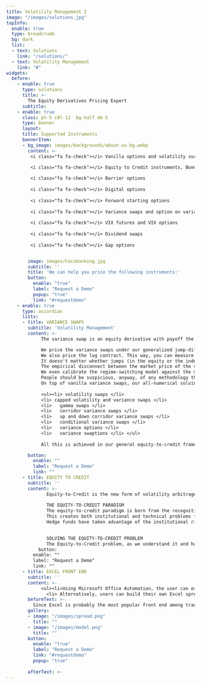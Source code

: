 ```yaml
---
title: Volatility Management 2
image: "/images/solutions.jpg"
topInfo:
  enable: true
  type: breadcrumb
  bg: dark
  list:
  - text: Solutions
    link: "/solutions/"
  - text: Volatility Management 
    link: "#"
widgets:
  before:
    - enable: true
      type: solutions
      title: >-
        The Equity Derivatives Pricing Expert
      subtitle: 
    - enable: true
      class: pt-5 c0l-12  bg-half mb-5
      type: banner
      layout: 
      title: Supported Instruments
      bannerItem:
      - bg_image: images/backgrounds/about-us-bg.webp
        content: >-
         <i class="fa fa-check"></i> Vanilla options and volatility surfaces
 
         <i class="fa fa-check"></i> Equity to Credit instruments, Bonds, Convertible Bonds, Contingent Conversion Bonds (CoCos), CDS, EDS, Credit Event Binary Options

         <i class="fa fa-check"></i> Barrier options
         
         <i class="fa fa-check"></i> Digital options
         
         <i class="fa fa-check"></i> Forward starting options
         
         <i class="fa fa-check"></i> Variance swaps and option on variance
         
         <i class="fa fa-check"></i> VIX futures and VIX options
         
         <i class="fa fa-check"></i> Dividend swaps
          
         <i class="fa fa-check"></i> Gap options


        image: images/Cocobanking.jpg
        subtitle: ''
        title: 'We can help you price the following instruments:'
        button:
          enable: "true"
          label: "Request a Demo"
          popup: "true"
          link: "#requestdemo"
    - enable: true
      type: accordian
      lists:
      - title: VARIANCE SWAPS
        subtitle: 'Volatility Management'
        content: >-
             The variance swap is an equity derivative with payoff the realized variance of the underlying equity or index. The Black-Scholes-Merton tradition of                    continuous delta hedging under diffusion confuses it with the log contract. As a consequence, it suggests the variance swap is redundant with the vanilla              options. What the variance swap truly is, however, over and above the vanillas, is a play on the possible underlying jumps. We believe variance swaps mark              a new age in volatility arbitrage. For this reason, we price them from scratch, independently of the diffusion assumption or even the idea that vanilla                options may have ever been a play on variance:

             We price the variance swaps under our generalized jump-diffusion model with stochastic volatility and stochastic jumps, also known as the “regime-                      switching model.”
             We also price the log contract. This way, you can measure the difference due to the jumps.
             It doesn't matter whether jumps (in the equity or the index) have been known to occur or not to occur in the past. (A jump to default couldn't have                    occurred in the past.) What matters is whether the market anticipates such jumps.
             The empirical disconnect between the market price of the variance swap and the theoretical price of the log contract (a.k.a. the strip of vanillas),                    apparent even on the index, points in that direction.
             We even calibrate the regime-switching model against the market prices of variance swaps of different starting dates and maturity dates, independently of              the vanillas. Indeed, the variance swap is not redundant with the vanillas and its price carries additional information on the underlying process (as does              the price of any path-dependent option, generally).
             People should be suspicious, anyway, of any methodology that is incapable of valuing an instrument as natural and simple and homogeneous as the variance                swap directly and says it requires a full strip of known vanilla options prices in order to do so!
             On top of vanilla variance swaps, our all-numerical solving techniques enable us to price the following payoffs:
         
             <ul><li> volatility swaps </li>
             <li> capped volatility and variance swaps </li>
             <li> 	gamma swaps </li>
             <li> 	corridor variance swaps </li>
             <li> 	up and down corridor variance swaps </li>
             <li> 	conditional variance swaps </li>
             <li> 	variance options </li>
             <li> 	variance swaptions </li> </ul>
          
             All this is achieved in our general equity-to-credit framework, of which dividends and default risk are an integral part.

        button:
          enable: ""
          label: "Request a Demo" 
          link: ""
      - title: EQUITY TO CREDIT
        subtitle: ''
        content: >-
               Equity-to-Credit is the new form of volatility arbitrage. Credit risk (through the probability of the underlying equity jumping to zero) adds a                        component to option premium that cannot be financed by the usual rebalancing of the delta hedge issuing from the Black-Scholes-Merton model. Another                    hedging instrument has to be held and continuously traded in order to hedge the jump to default. Jointly inferring the Brownian volatility and the                      hazard rate from the market data of instruments sensitive both to volatility and credit risk (equity options, CDS) and computing the composite                          dynamic hedging strategy are the new rule of volatility arbitrage.
          
               THE EQUITY-TO-CREDIT PARADIGM 
               The equity-to-credit paradigm is born from the recognition that credit dependent instruments, starting with standard corporate bonds, have an                          embedded equity component which results from the high correlation between the credit standing of an issuer and its stock price. With corporate default                  of big companies looming large in the last few years, investors have been stunned by the collapse of the famed bond floor of convertible bonds. It is                  now well recognized that the credit component must be hedged with other standard instruments such as CDS or out of the money puts. More generally,                      equity and credit instruments should be priced and hedged in a unique consistent framework, which is the essence of the equity-to-credit paradigm.
               This creates both institutional and technical problems for market participants. Banks have traditionally traded their equity and credit portfolios in                  separate divisions which cannot cross-hedge their related exposures. Slowly and gradually, they are understanding that they need to merge the various                  desks which deal with the same issuer.
               Hedge funds have taken advantage of the institutional rigidity of banks; they have been the first to benefit from this new paradigm by investing in                    strategies which aim to arbitrage inconsistencies between the credit and the equity markets. But as more money is flowing into these strategies,                        obvious opportunities disappear and accurate modelling becomes essential. Traders have so far relied on software and models which are good at pricing                  one family of instruments but fail to deal consistently with the entire equity-to-credit spectrum. This is an issue for both pre-trade analysis and                    risk management.
                 

               SOLVING THE EQUITY-TO-CREDIT PROBLEM
               The Equity-to-Credit problem, as we understand it and handle it, is the problem of pricing and hedging of single name equity derivatives and credit                    derivatives when the issuer of the underlying equity is subject to default (or credit risk). Posing the problem means specifying the stochastic                        process followed by the underlying equity (typically, it is a jump-diffusion process where the diffusion, or Brownian component, admits of                              stochastic volatility and the jump component is a sum of Poisson jump processes with stochastic intensity and jump sizes, notable among which is the                    jump to default).
            button:
          enable: ""
          label: "Request a Demo" 
          link: ""
      - title: EXCEL FRONT END
        subtitle: ''
        content: >-
             <ul><li>Using Microsoft Office Automation, the user can export all the terms and conditions of the convertible security from the Opscore data model to                  the Opscore Excel Analyzer. Several theoretical models can be defined and simulated on this worksheet. 3D surfaces of theoretical values and Greeks can                 be instantaneously plotted. More generally, every single output can be plotted as a function of every single input. This is achieved by the VBA                         routines of the Opscore Excel Analyzer, which, in turn, call the DLL of the pricing engine; moreover, the user can simulate terms and conditions                        different from the ones that are stored in the Opscore database, without affecting the stored data.</li>
               <li> Alternatively, users can build their own Excel spreadsheet, laying out the results of the pricing engine any way they please thanks to the Opscore                 XLL functions. The Opscore XLLs accept the identification number of the given security (its internal database code, ISIN, CUSIP, Bloomberg number or                   SEDOL) as an argument. This allows the XLLs to retrieve the corresponding terms and conditions from the Opscore database. The remaining arguments are                   the theoretical parameters (such as Brownian volatility and hazard rate). They are produced on the spreadsheet, either by calibration routines or by                    direct user input.</li></ul>
        beforeText: >-
          Since Excel is probably the most popular front end among traders and hedge fund managers, we made sure that all the results of Opscore are published to                  Excel. There are two ways the user may view these results:
        gallery:
        - image: "/images/spread.png"
          title: ""
        - image: "/images/model.png"
          title: ""
        button:
          enable: "true"
          label: "Request a Demo"
          link: "#requestdemo"
          popup: "true"
      
        afterText: >-
---
```

